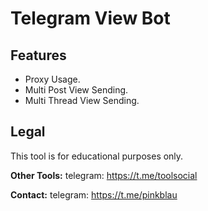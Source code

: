 # Telegram View Bot


## Features
- Proxy Usage.
- Multi Post View Sending.
- Multi Thread View Sending.



## Legal
This tool is for educational purposes only.


**Other Tools:** telegram: https://t.me/toolsocial

**Contact:** telegram: https://t.me/pinkblau
